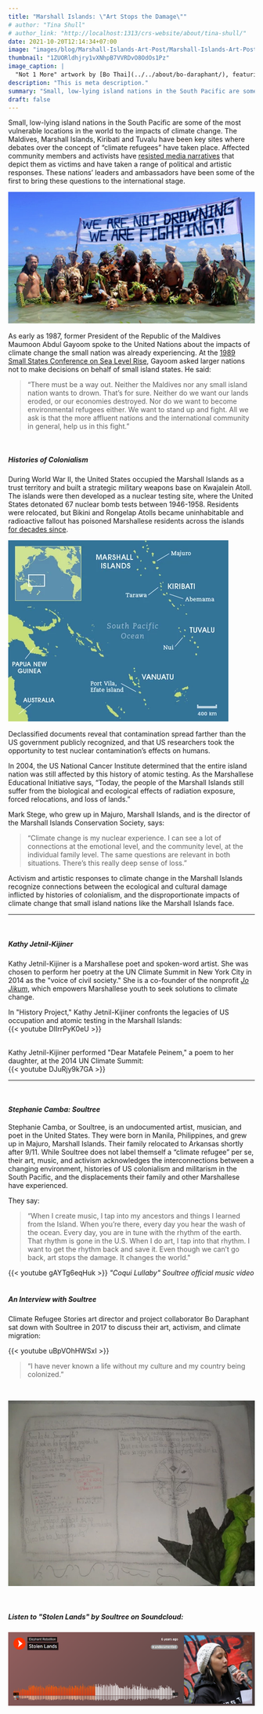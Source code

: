 ```yaml
---
title: "Marshall Islands: \"Art Stops the Damage\""
# author: "Tina Shull"
# author_link: "http://localhost:1313/crs-website/about/tina-shull/"
date: 2021-10-20T12:14:34+07:00
image: "images/blog/Marshall-Islands-Art-Post/Marshall-Islands-Art-Post-cover.png"
thumbnail: "1ZUORldhjry1vXNhpB7VVRDvO8OdOs1Pz"
image_caption: |
  "Not 1 More" artwork by [Bo Thai](../../about/bo-daraphant/), featuring musician and spoken-word artist Soultree
description: "This is meta description."
summary: "Small, low-lying island nations in the South Pacific are some of the most vulnerable locations in the world to the impacts of climate change." 
draft: false
---
```


Small, low-lying island nations in the South Pacific are some of the most vulnerable locations in the world to the impacts of climate change.  The Maldives, Marshall Islands, Kiribati and Tuvalu have been key sites where debates over the concept of “climate refugees” have taken place.  Affected community members and activists have [resisted media narratives](https://link.springer.com/chapter/10.1007/978-3-319-70703-7_1) that depict them as victims and have taken a range of political and artistic responses.  These nations’ leaders and ambassadors have been some of the first to bring these questions to the international stage.

![Tokelauns protest against climate change ](../../images/blog/Marshall-Islands-Art-Post/2Capture.webp#caption "Tokelauns protest against climate change during the Pacific Warrior Day of Action in 2014 Image Credit: [360 Pacific](http://350pacific.org/we-are-not-drowning-we-are-fighting/)")

As early as 1987, former President of the Republic of the Maldives Maumoon Abdul Gayoom spoke to the United Nations about the impacts of climate change the small nation was already experiencing.  At the [1989 Small States Conference on Sea Level Rise](https://www.sciencedirect.com/science/article/pii/S0016718509000335), Gayoom asked larger nations not to make decisions on behalf of small island states. He said:

> “There must be a way out. Neither the Maldives nor any small island nation wants to drown.  That’s for sure.  Neither do we want our lands eroded, or our economies destroyed.  Nor do we want to become environmental refugees either.  We want to stand up and fight.  All we ask is that the more affluent nations and the international community in general, help us in this fight.”
  
<!-- TO-DO: Figure out spacing & sizing -->
&nbsp;
##### ***Histories of Colonialism*** 

During World War II, the United States occupied the Marshall Islands as a trust territory and built a strategic military weapons base on Kwajalein Atoll.  The islands were then developed as a nuclear testing site, where the United States detonated 67 nuclear bomb tests between 1946-1958.  Residents were relocated, but Bikini and Rongelap Atolls became uninhabitable and radioactive fallout has poisoned Marshallese residents across the islands [for decades since](https://theconversation.com/bikini-islanders-still-deal-with-fallout-of-us-nuclear-tests-70-years-later-58567).  

![Marshall Islands](../../images/blog/Marshall-Islands-Art-Post/3Capture.webp#caption "Image Credit: [SciDevNet](https://www.scidev.net/global/climate-change/multimedia/pacific-islands-threatened-waves-climate-change.html?)")

Declassified documents reveal that contamination spread farther than the US government publicly recognized, and that US researchers took the opportunity to test nuclear contamination’s effects on humans.  

In 2004, the US National Cancer Institute determined that the entire island nation was still affected by this history of atomic testing.  As the Marshallese Educational Initiative says, “Today, the people of the Marshall Islands still suffer from the biological and ecological effects of radiation exposure, forced relocations, and loss of lands.”  

Mark Stege, who grew up in Majuro, Marshall Islands, and is the director of the Marshall Islands Conservation Society, says:  
> “Climate change is my nuclear experience. I can see a lot of connections at the emotional level, and the community level, at the individual family level. The same questions are relevant in both situations. There’s this really deep sense of loss.”  

Activism and artistic responses to climate change in the Marshall Islands recognize connections between the ecological and cultural damage inflicted by histories of colonialism, and the disproportionate impacts of climate change that small island nations like the Marshall Islands face.  

---  
<!-- TO-DO: Figure out spacing & sizing -->
&nbsp;
##### ***Kathy Jetnil-Kijiner***  
  
Kathy Jetnil-Kijiner is a Marshallese poet and spoken-word artist.  She was chosen to perform her poetry at the UN Climate Summit in New York City in 2014 as the "voice of civil society."  She is a co-founder of the nonprofit *[Jo Jikum](https://jojikum.org/)*, which empowers Marshallese youth to seek solutions to climate change.​


In "History Project," Kathy Jetnil-Kijiner confronts the legacies of US occupation and atomic testing in the Marshall Islands:   
{{< youtube DIIrrPyK0eU >}}  
<br>
  
Kathy Jetnil-Kijiner performed "Dear Matafele Peinem," a poem to her daughter, at the 2014 UN Climate Summit:  
{{< youtube DJuRjy9k7GA >}}  
  
  ---  
<!-- TO-DO: Figure out spacing & sizing -->  
&nbsp;
#### ***Stephanie Camba: Soultree***  
  
Stephanie Camba, or Soultree, is an undocumented artist, musician, and poet in the United States.  They were born in Manila, Philippines, and grew up in Majuro, Marshall Islands.  Their family relocated to Arkansas shortly after 9/11.  While Soultree does not label themself a “climate refugee” per se, their art, music, and activism acknowledges the interconnections between a changing environment, histories of US colonialism and militarism in the South Pacific, and the displacements their family and other Marshallese have experienced.
  
They say:
> “When I create music, I tap into my ancestors and things I learned from the Island.  When you’re there, every day you hear the wash of the ocean.  Every day, you are in tune with the rhythm of the earth.  That rhythm is gone in the U.S. When I do art, I tap into that rhythm.  I want to get the rhythm back and save it.  Even though we can’t go back, art stops the damage. It changes the world."

{{< youtube gAYTg6eqHuk >}}
*"Coqui Lullaby" Soultree official music video*  
&nbsp;
    
<!-- TO-DO: Figure out spacing & sizing -->  
##### ***An Interview with Soultree***  
Climate Refugee Stories art director and project collaborator Bo Daraphant sat down with Soultree in 2017 to discuss their art, activism, and climate migration:
 
<!-- TO-DO: Combine clips to 1 interview or list out all the Qs and interview clips -->  
{{< youtube uBpVOhHWSxI >}}  
<!-- TO-DO: Maybe pick a favorite quote from the interview for below -->  
> “I have never known a life without my culture and my country being colonized.”

&nbsp;

![Sampaguita - First Art Attempts](../../images/blog/Marshall-Islands-Art-Post/4Capture.webp#caption "Sampaguita is one of my first attempts at visual art that mixed ancient Pilipino text, Baybayin, passport imagery, blurred relationships with nation-states and individuals, wrapping paper, charcoal, and pencil. Source: [(Un)documenting](http://undocumenting.com/post/61601717049/stephanie)")

&nbsp;

<!-- TO-DO: Figure out spacing & sizing -->  
##### ***Listen to "Stolen Lands" by Soultree on Soundcloud:***
[!["Stolen Lands" by Soultree](../../images/blog/Marshall-Islands-Art-Post/5Capture.webp)](https://soundcloud.com/elephant-rebellion/stolen-lands)  
